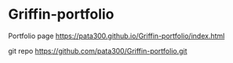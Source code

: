 # Griffin-portfolio

Portfolio page
https://pata300.github.io/Griffin-portfolio/index.html

git repo
https://github.com/pata300/Griffin-portfolio.git
